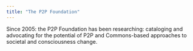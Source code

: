 ```yaml
---
title: "The P2P Foundation"
---
```


Since 2005: the P2P Foundation has been researching: cataloging and advocating for the potential of P2P and Commons-based approaches to societal and consciousness change.

